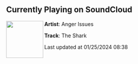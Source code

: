 ## Currently Playing on SoundCloud

[<img align="left" width="100" src="https://i1.sndcdn.com/artworks-BzyzWJjAIYpPteyT-4fLUFQ-t500x500.jpg">](https://soundcloud.com/angerissuesmusic/the-shark)

**Artist**: Anger Issues 

**Track**: The Shark

Last updated at 01/25/2024 08:38
